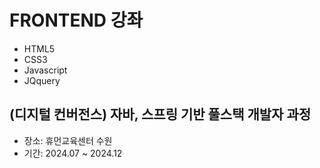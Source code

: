 # FRONTEND 강좌

- HTML5
- CSS3
- Javascript
- JQquery

## (디지털 컨버전스) 자바, 스프링 기반 풀스택 개발자 과정

- 장소: 휴먼교육센터 수원
- 기간: 2024.07 ~ 2024.12

